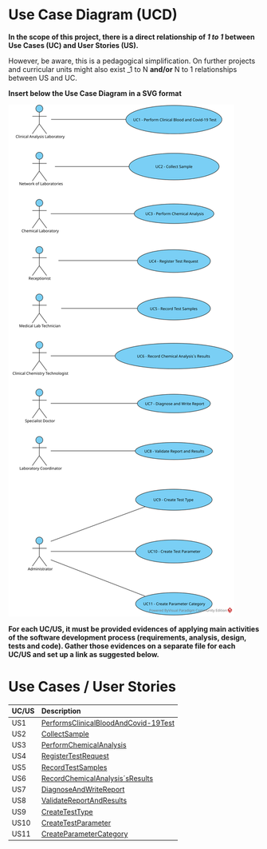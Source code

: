# Use Case Diagram (UCD)

**In the scope of this project, there is a direct relationship of _1 to 1_ between Use Cases (UC) and User Stories (US).**

However, be aware, this is a pedagogical simplification. On further projects and curricular units might also exist _1 to N **and/or** N to 1 relationships between US and UC.

**Insert below the Use Case Diagram in a SVG format**

![Use Case Diagram](UCD.svg)


**For each UC/US, it must be provided evidences of applying main activities of the software development process (requirements, analysis, design, tests and code). Gather those evidences on a separate file for each UC/US and set up a link as suggested below.**

# Use Cases / User Stories
| UC/US  | Description |                   
|:----|:------------------------------------------------------------------------|
| US1 | [PerformsClinicalBloodAndCovid-19Test](US1.md)|
| US2 | [CollectSample](US2.md)|
| US3 | [PerformChemicalAnalysis](US3.md)|
| US4 | [RegisterTestRequest](US4.md)|
| US5 | [RecordTestSamples](US5.md)|
| US6 | [RecordChemicalAnalysis´sResults](US6.md)|
| US7 | [DiagnoseAndWriteReport](US7.md)|
| US8 | [ValidateReportAndResults](US8.md)|
| US9 | [CreateTestType](US9.md)|
| US10 | [CreateTestParameter](US10.md)|
| US11 | [CreateParameterCategory](US11.md)|
